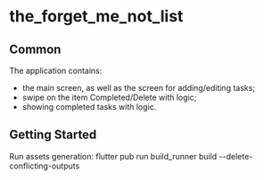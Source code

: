 # the_forget_me_not_list

## Common 

The application contains:
- the main screen, as well as the screen for adding/editing tasks;
- swipe on the item Completed/Delete with logic;
- showing completed tasks with logic.

## Getting Started

Run assets generation:
flutter pub run build_runner build --delete-conflicting-outputs
